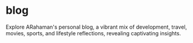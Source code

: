 # blog
Explore ARahaman's personal blog, a vibrant mix of development, travel, movies, sports, and lifestyle reflections, revealing captivating insights.
